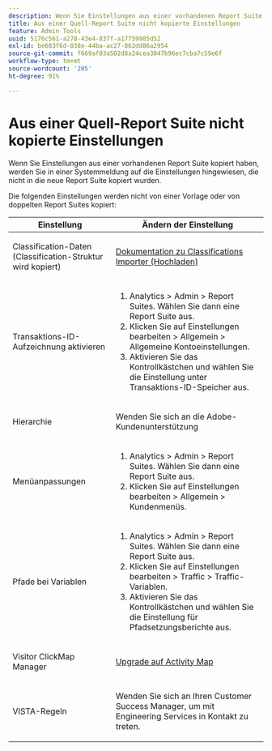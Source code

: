 ```yaml
---
description: Wenn Sie Einstellungen aus einer vorhandenen Report Suite kopiert haben, werden Sie in einer Systemmeldung auf die Einstellungen hingewiesen, die nicht in die neue Report Suite kopiert wurden.
title: Aus einer Quell-Report Suite nicht kopierte Einstellungen
feature: Admin Tools
uuid: 5176c561-a278-43e4-837f-a17759985d52
exl-id: be683f6d-038e-44ba-ac27-862dd86a2954
source-git-commit: f669af03a502d8a24cea3047b96ec7cba7c59e6f
workflow-type: tm+mt
source-wordcount: '205'
ht-degree: 91%

---
```


# Aus einer Quell-Report Suite nicht kopierte Einstellungen

Wenn Sie Einstellungen aus einer vorhandenen Report Suite kopiert haben, werden Sie in einer Systemmeldung auf die Einstellungen hingewiesen, die nicht in die neue Report Suite kopiert wurden.

Die folgenden Einstellungen werden nicht von einer Vorlage oder von doppelten Report Suites kopiert:

<table id="table_9774249E3D804E7D97F12B88E26F9066"> 
 <thead> 
  <tr> 
   <th colname="col1" class="entry"> Einstellung </th> 
   <th colname="col2" class="entry"> Ändern der Einstellung </th> 
  </tr>
 </thead>
 <tbody> 
  <tr> 
   <td colname="col1"> <p>Classification-Daten (Classification-Struktur wird kopiert) </p> </td> 
   <td colname="col2"> <p><a href="https://experienceleague.adobe.com/docs/analytics/components/classifications/classifications-importer/c-working-with-saint.html">Dokumentation zu Classifications Importer (Hochladen)</a> </p> </td> 
  </tr> 
  <tr> 
   <td colname="col1"> <p>Transaktions-ID-Aufzeichnung aktivieren </p> </td> 
   <td colname="col2"> 
    <ol id="ol_4F3028A440C94447890498CF2E64C15B"> 
     <li id="li_243C7F7DF3074F7FB9893BEFDA8B0732"> <span class="uicontrol"> Analytics</span> &gt; <span class="uicontrol">Admin</span> &gt; <span class="uicontrol">Report Suites</span>. Wählen Sie dann eine Report Suite aus. </li> 
     <li id="li_357D06A1F528473CBA07D4C840BE95D9">Klicken Sie auf <span class="uicontrol">Einstellungen bearbeiten</span> &gt; <span class="uicontrol">Allgemein</span> &gt; <span class="uicontrol">Allgemeine Kontoeinstellungen</span>. </li> 
     <li id="li_9E0B7A9542864399AFDD5D422F7D6C22">Aktivieren Sie das Kontrollkästchen und wählen Sie die Einstellung unter <span class="uicontrol">Transaktions-ID-Speicher</span> aus. </li> 
    </ol> </td> 
  </tr> 
  <tr> 
   <td colname="col1"> <p>Hierarchie </p> </td> 
   <td colname="col2"> <p>Wenden Sie sich an die Adobe-Kundenunterstützung </p> </td> 
  </tr> 
  <tr> 
   <td colname="col1"> <p>Menüanpassungen </p> </td> 
   <td colname="col2"> 
    <ol id="ol_A3277C5843704DEA902DF030099E9227"> 
     <li id="li_8B3A5974466C4D9D9A3D3D0C6A30F414"><span class="uicontrol"> Analytics</span> &gt; <span class="uicontrol">Admin</span> &gt; <span class="uicontrol">Report Suites</span>. Wählen Sie dann eine Report Suite aus. </li> 
     <li id="li_1B44AFD4026346698F3CB75E2CBF1959">Klicken Sie auf <span class="uicontrol">Einstellungen bearbeiten</span> &gt; <span class="uicontrol">Allgemein</span> &gt; <span class="uicontrol">Kundenmenüs</span>. </li> 
    </ol> </td> 
  </tr> 
  <tr> 
   <td colname="col1"> <p>Pfade bei Variablen </p> </td> 
   <td colname="col2"> 
    <ol id="ol_903A5FEF5B9847929BBB514A481F6E22"> 
     <li id="li_E352211ABD3245EC8C06313221BA4B36"><span class="uicontrol"> Analytics</span> &gt; <span class="uicontrol">Admin</span> &gt; <span class="uicontrol">Report Suites</span>. Wählen Sie dann eine Report Suite aus. </li> 
     <li id="li_B19C4112D57D4D329A0774EBB345473B">Klicken Sie auf <span class="uicontrol">Einstellungen bearbeiten</span> &gt; <span class="uicontrol">Traffic</span> &gt; <span class="uicontrol">Traffic-Variablen</span>. </li> 
     <li id="li_B1CED2EC85FE4A8EB7D95076040B35E1">Aktivieren Sie das Kontrollkästchen und wählen Sie die Einstellung für <span class="uicontrol">Pfadsetzungsberichte</span> aus. </li> 
    </ol> </td> 
  </tr> 
  <tr> 
   <td colname="col1"> <p>Visitor ClickMap Manager </p> </td> 
   <td colname="col2"> <p><a href="https://experienceleague.adobe.com/docs/analytics/analyze/activity-map/getting-started/get-started-admins/activitymap-enable.html"> Upgrade auf Activity Map</a> </p> </td> 
  </tr> 
  <tr> 
   <td colname="col1"> <p>VISTA-Regeln </p> </td> 
   <td colname="col2"> <p>Wenden Sie sich an Ihren Customer Success Manager, um mit Engineering Services in Kontakt zu treten. </p> </td> 
  </tr> 
 </tbody> 
</table>
